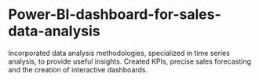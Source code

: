 # Power-BI-dashboard-for-sales-data-analysis
Incorporated data analysis methodologies, specialized in time series analysis, to provide useful insights.
Created KPIs, precise sales forecasting and the creation of interactive dashboards.
